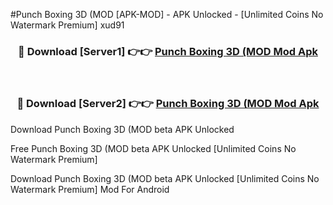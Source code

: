 #Punch Boxing 3D (MOD [APK-MOD] - APK Unlocked - [Unlimited Coins No Watermark Premium] xud91



<div align="center">

<h3>🔴 Download [Server1] 👉👉 <a href="https://momento.my/?title=Punch_Boxing_3D_(MOD">Punch Boxing 3D (MOD Mod Apk</a></h3><br>

<h3>🔴 Download [Server2] 👉👉 <a href="https://momento.my/?title=Punch_Boxing_3D_(MOD">Punch Boxing 3D (MOD Mod Apk</a></h3>
</div>



Download Punch Boxing 3D (MOD beta APK Unlocked

Free Punch Boxing 3D (MOD beta APK Unlocked [Unlimited Coins No Watermark Premium]

Download Punch Boxing 3D (MOD beta APK Unlocked [Unlimited Coins No Watermark Premium] Mod For Android
